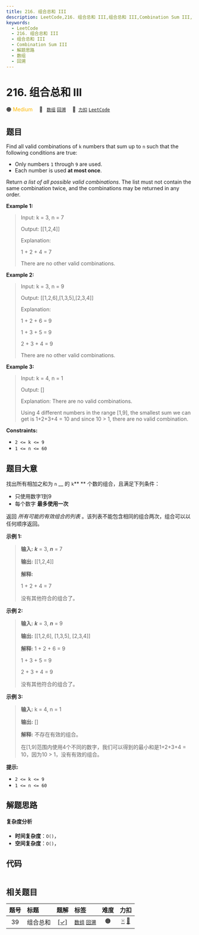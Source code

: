 ```yaml
---
title: 216. 组合总和 III
description: LeetCode,216. 组合总和 III,组合总和 III,Combination Sum III,解题思路,数组,回溯
keywords:
  - LeetCode
  - 216. 组合总和 III
  - 组合总和 III
  - Combination Sum III
  - 解题思路
  - 数组
  - 回溯
---
```


# 216. 组合总和 III

🟠 <font color=#ffb800>Medium</font>&emsp; 🔖&ensp; [`数组`](/tag/array.md) [`回溯`](/tag/backtracking.md)&emsp; 🔗&ensp;[`力扣`](https://leetcode.cn/problems/combination-sum-iii) [`LeetCode`](https://leetcode.com/problems/combination-sum-iii)

## 题目

Find all valid combinations of `k` numbers that sum up to `n` such that the
following conditions are true:

  * Only numbers `1` through `9` are used.
  * Each number is used **at most once**.

Return _a list of all possible valid combinations_. The list must not contain
the same combination twice, and the combinations may be returned in any order.



**Example 1:**

> Input: k = 3, n = 7
> 
> Output: [[1,2,4]]
> 
> Explanation:
> 
> 1 + 2 + 4 = 7
> 
> There are no other valid combinations.

**Example 2:**

> Input: k = 3, n = 9
> 
> Output: [[1,2,6],[1,3,5],[2,3,4]]
> 
> Explanation:
> 
> 1 + 2 + 6 = 9
> 
> 1 + 3 + 5 = 9
> 
> 2 + 3 + 4 = 9
> 
> There are no other valid combinations.

**Example 3:**

> Input: k = 4, n = 1
> 
> Output: []
> 
> Explanation: There are no valid combinations.
> 
> Using 4 different numbers in the range [1,9], the smallest sum we can get is 1+2+3+4 = 10 and since 10 > 1, there are no valid combination.

**Constraints:**

  * `2 <= k <= 9`
  * `1 <= n <= 60`


## 题目大意

找出所有相加之和为 `n` __ 的 `k`** ** 个数的组合，且满足下列条件：

  * 只使用数字1到9
  * 每个数字 **最多使用一次**  

返回 _所有可能的有效组合的列表_ 。该列表不能包含相同的组合两次，组合可以以任何顺序返回。



**示例 1:**

> 
> 
> 
> 
> 
> **输入:** _**k**_ = 3, _**n**_ = 7
> 
> **输出:** [[1,2,4]]
> 
> **解释:**
> 
> 1 + 2 + 4 = 7
> 
> 没有其他符合的组合了。

**示例 2:**

> 
> 
> 
> 
> 
> **输入:** _**k**_ = 3, _**n**_ = 9
> 
> **输出:** [[1,2,6], [1,3,5], [2,3,4]]
> 
> **解释:** 1 + 2 + 6 = 9
> 
> 1 + 3 + 5 = 9
> 
> 2 + 3 + 4 = 9
> 
> 没有其他符合的组合了。

**示例 3:**

> 
> 
> 
> 
> 
> **输入:** k = 4, n = 1
> 
> **输出:** []
> 
> **解释:** 不存在有效的组合。
> 
> 在[1,9]范围内使用4个不同的数字，我们可以得到的最小和是1+2+3+4 = 10，因为10 > 1，没有有效的组合。
> 
> 



**提示:**

  * `2 <= k <= 9`
  * `1 <= n <= 60`


## 解题思路

#### 复杂度分析

- **时间复杂度**：`O()`，
- **空间复杂度**：`O()`，

## 代码

```javascript

```

## 相关题目

<!-- prettier-ignore -->
| 题号 | 标题 | 题解 | 标签 | 难度 | 力扣 |
| :------: | :------ | :------: | :------ | :------: | :------: |
| 39 | 组合总和 | [[✓]](/problem/0039.md) |  [`数组`](/tag/array.md) [`回溯`](/tag/backtracking.md) | 🟠 | [🀄️](https://leetcode.cn/problems/combination-sum) [🔗](https://leetcode.com/problems/combination-sum) |
